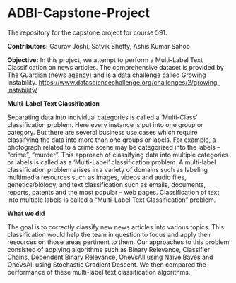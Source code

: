 # ADBI-Capstone-Project
The repository for the capstone project for course 591.

****Contributors:**** Gaurav Joshi, Satvik Shetty, Ashis Kumar Sahoo

****Objective:**** In this project, we attempt to perform a Multi-Label Text Classification on news articles. The comprehensive dataset is provided by The Guardian (news agency) and is a data challenge called Growing Instability. 
https://www.datasciencechallenge.org/challenges/2/growing-instability/ 

****Multi-Label Text Classification**** 

Separating data into individual categories is called a ‘Multi-Class’ classification problem. Here every instance is put into one group or category. But there are several business use cases which require classifying the data into more than one groups or labels. For example, a photograph related to a crime scene may be categorized into the labels – “crime”, “murder”. This approach of classifying data into multiple categories or labels is called as a ‘Multi-Label’ classification problem. A multi-label classification problem arises in a variety of domains such as labeling multimedia resources such as images, videos and audio files, genetics/biology, and text classification such as emails, documents, reports, patents and the most popular – web pages. Classification of text into multiple labels is called a “Multi-Label Text Classification” problem. 

****What we did****

The goal is to correctly classify new news articles into various topics. This classification would help the team in question to focus and apply their resources on those areas pertinent to them. Our approaches to this problem consisted of applying algorithms such as Binary Relevance, Classifier Chains, Dependent Binary Relevance, OneVsAll using Naive Bayes and OneVsAll using Stochastic Gradient Descent. We then compared the performance of these multi-label text classification algorithms. 
